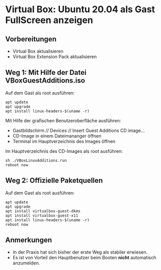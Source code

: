 # Virtual Box: Ubuntu 20.04 als Gast FullScreen anzeigen

## Vorbereitungen
* Virtual Box aktualisieren
* Virtual Box Extension Pack aktualisieren

## Weg 1: Mit Hilfe der Datei VBoxGuestAdditions.iso
Auf dem Gast als root ausführen:
```
apt update
apt upgrade
apt install linux-headers-$(uname -r)
```
Mit Hilfe der grafischen Benutzeroberfläche ausführen:

* Gastbildschirm // Devices // Insert Guest Additions CD image...
* CD-Image in einem Dateimananger öffnen
* Terminal im Hauptverzeichnis des Images öffnen

Im Hauptverzeichnis des CD-Images als root ausführen:
```
sh ./VBoxLinuxAdditions.run
reboot now
```

## Weg 2: Offizielle Paketquellen
Auf dem Gast als root ausführen:
```
apt update
apt upgrade
apt install virtualbox-guest-dkms
apt install virtualbox-guest-x11
apt install linux-headers-$(uname -r)
reboot now
```

## Anmerkungen
* In der Praxis hat sich bisher der erste Weg als stabiler erwiesen.
* Es ist von Vorteil den Hauptbenutzer beim Booten **nicht** automatisch anzumelden.
